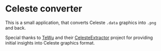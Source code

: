 # Celeste converter

This is a small application, that converts Celeste `.data` graphics into `.png` and back.

Special thanks to [TeWu](https://github.com/TeWu) and their [CelesteExtractor](https://github.com/TeWu/CelesteExtractor) project for providing initial insights into Celeste graphics format.
